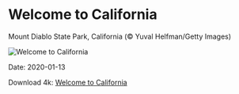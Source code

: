 # Welcome to California

Mount Diablo State Park, California (© Yuval Helfman/Getty Images)

![Welcome to California](https://bing.com/th?id=OHR.MtDiablo_EN-US7458508287_UHD.jpg&rf=LaDigue_UHD.jpg&pid=hp&w=1024&h=576)

Date: 2020-01-13

Download 4k: [Welcome to California](https://bing.com/th?id=OHR.MtDiablo_EN-US7458508287_UHD.jpg&rf=LaDigue_UHD.jpg&pid=hp&w=3840&h=2160)

